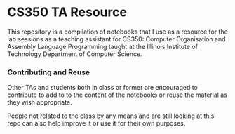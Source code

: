 # CS350 TA Resource #

This repository is a compilation of notebooks that I use as a resource for the lab sessions as a teaching assistant for CS350: Computer Organisation and Assembly Language Programming taught at the Illinois Institute of Technology Department of Computer Science.


### Contributing and Reuse ###  
Other TAs and students both in class or former are encouraged to contribute to add to to the content of the notebooks or reuse the material as they wish appropriate.

People not related to the class by any means and are still looking at this repo can also help improve it or use it for their own purposes.
